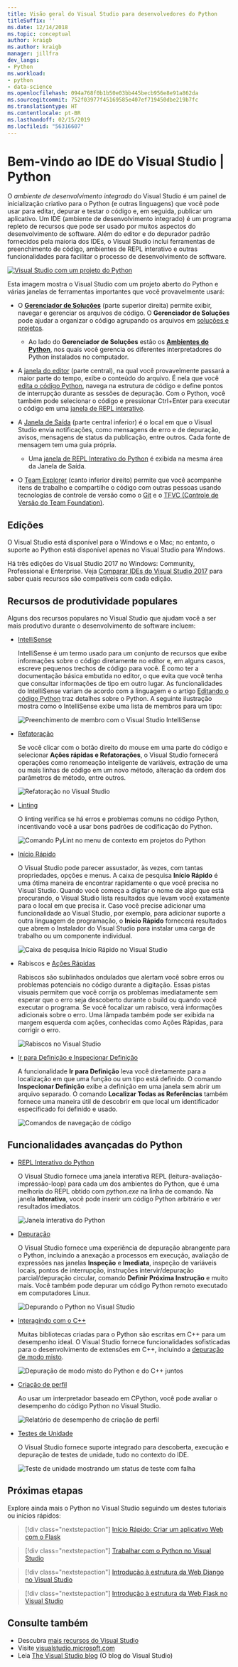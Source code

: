 ```yaml
---
title: Visão geral do Visual Studio para desenvolvedores do Python
titleSuffix: ''
ms.date: 12/14/2018
ms.topic: conceptual
author: kraigb
ms.author: kraigb
manager: jillfra
dev_langs:
- Python
ms.workload:
- python
- data-science
ms.openlocfilehash: 094a768f0b1b50e03bb445becb956e8e91a862da
ms.sourcegitcommit: 752f03977f45169585e407ef719450dbe219b7fc
ms.translationtype: HT
ms.contentlocale: pt-BR
ms.lasthandoff: 02/15/2019
ms.locfileid: "56316607"
---
```

# <a name="welcome-to-the-visual-studio-ide--python"></a>Bem-vindo ao IDE do Visual Studio | Python

O *ambiente de desenvolvimento integrado* do Visual Studio é um painel de inicialização criativo para o Python (e outras linguagens) que você pode usar para editar, depurar e testar o código e, em seguida, publicar um aplicativo. Um IDE (ambiente de desenvolvimento integrado) é um programa repleto de recursos que pode ser usado por muitos aspectos do desenvolvimento de software. Além do editor e do depurador padrão fornecidos pela maioria dos IDEs, o Visual Studio inclui ferramentas de preenchimento de código, ambientes de REPL interativo e outras funcionalidades para facilitar o processo de desenvolvimento de software.

[![Visual Studio com um projeto do Python](media/tour-ide-overview.png)](media/tour-ide-overview.png#lightbox)

Esta imagem mostra o Visual Studio com um projeto aberto do Python e várias janelas de ferramentas importantes que você provavelmente usará:

- O [**Gerenciador de Soluções**](../ide/solutions-and-projects-in-visual-studio.md) (parte superior direita) permite exibir, navegar e gerenciar os arquivos de código. O **Gerenciador de Soluções** pode ajudar a organizar o código agrupando os arquivos em [soluções e projetos](/visualstudio/get-started/tutorial-projects-solutions).
    - Ao lado do **Gerenciador de Soluções** estão os [**Ambientes do Python**](managing-python-environments-in-visual-studio.md), nos quais você gerencia os diferentes interpretadores do Python instalados no computador.

- A [janela do editor](../ide/writing-code-in-the-code-and-text-editor.md) (parte central), na qual você provavelmente passará a maior parte do tempo, exibe o conteúdo do arquivo. É nela que você [edita o código Python](editing-python-code-in-visual-studio.md), navega na estrutura de código e define pontos de interrupção durante as sessões de depuração. Com o Python, você também pode selecionar o código e pressionar Ctrl+Enter para executar o código em uma [janela de REPL interativo](python-interactive-repl-in-visual-studio.md).

- A [Janela de Saída](../ide/reference/output-window.md) (parte central inferior) é o local em que o Visual Studio envia notificações, como mensagens de erro e de depuração, avisos, mensagens de status da publicação, entre outros. Cada fonte de mensagem tem uma guia própria.
    - Uma [janela de REPL Interativo do Python](python-interactive-repl-in-visual-studio.md) é exibida na mesma área da Janela de Saída.

- O [Team Explorer](/azure/devops/user-guide/work-team-explorer?view=vsts) (canto inferior direito) permite que você acompanhe itens de trabalho e compartilhe o código com outras pessoas usando tecnologias de controle de versão como o [Git](https://git-scm.com/) e o [TFVC (Controle de Versão do Team Foundation)](/azure/devops/repos/tfvc/overview?view=vsts).

## <a name="editions"></a>Edições

O Visual Studio está disponível para o Windows e o Mac; no entanto, o suporte ao Python está disponível apenas no Visual Studio para Windows.

Há três edições do Visual Studio 2017 no Windows: Community, Professional e Enterprise. Veja [Comparar IDEs do Visual Studio 2017](https://visualstudio.microsoft.com/vs/compare/) para saber quais recursos são compatíveis com cada edição.

## <a name="popular-productivity-features"></a>Recursos de produtividade populares

Alguns dos recursos populares no Visual Studio que ajudam você a ser mais produtivo durante o desenvolvimento de software incluem:

- [IntelliSense](editing-python-code-in-visual-studio.md#intellisense)

   IntelliSense é um termo usado para um conjunto de recursos que exibe informações sobre o código diretamente no editor e, em alguns casos, escreve pequenos trechos de código para você. É como ter a documentação básica embutida no editor, o que evita que você tenha que consultar informações de tipo em outro lugar. As funcionalidades do IntelliSense variam de acordo com a linguagem e o artigo [Editando o código Python](editing-python-code-in-visual-studio.md#intellisense) traz detalhes sobre o Python. A seguinte ilustração mostra como o IntelliSense exibe uma lista de membros para um tipo:

   ![Preenchimento de membro com o Visual Studio IntelliSense](media/code-editing-completions-simple.png)

- [Refatoração](refactoring-python-code.md)

   Se você clicar com o botão direito do mouse em uma parte do código e selecionar **Ações rápidas e Refatorações**, o Visual Studio fornecerá operações como renomeação inteligente de variáveis, extração de uma ou mais linhas de código em um novo método, alteração da ordem dos parâmetros de método, entre outros.

   ![Refatoração no Visual Studio](media/tour-ide-refactor-extract-method.png)

- [Linting](refactoring-python-code.md)

   O linting verifica se há erros e problemas comuns no código Python, incentivando você a usar bons padrões de codificação do Python.

   ![Comando PyLint no menu de contexto em projetos do Python](media/code-pylint-command.png)

- [Início Rápido](../ide/reference/quick-launch-environment-options-dialog-box.md)

   O Visual Studio pode parecer assustador, às vezes, com tantas propriedades, opções e menus. A caixa de pesquisa **Início Rápido** é uma ótima maneira de encontrar rapidamente o que você precisa no Visual Studio. Quando você começa a digitar o nome de algo que está procurando, o Visual Studio lista resultados que levam você exatamente para o local em que precisa ir. Caso você precise adicionar uma funcionalidade ao Visual Studio, por exemplo, para adicionar suporte a outra linguagem de programação, o **Início Rápido** fornecerá resultados que abrem o Instalador do Visual Studio para instalar uma carga de trabalho ou um componente individual.

   ![Caixa de pesquisa Início Rápido no Visual Studio](media/tour-ide-quick-launch.png)

- Rabiscos e [Ações Rápidas](../ide/quick-actions.md)

   Rabiscos são sublinhados ondulados que alertam você sobre erros ou problemas potenciais no código durante a digitação. Essas pistas visuais permitem que você corrija os problemas imediatamente sem esperar que o erro seja descoberto durante o build ou quando você executar o programa. Se você focalizar um rabisco, verá informações adicionais sobre o erro. Uma lâmpada também pode ser exibida na margem esquerda com ações, conhecidas como Ações Rápidas, para corrigir o erro.

   ![Rabiscos no Visual Studio](media/tour-ide-squiggles.png)

- [Ir para Definição e Inspecionar Definição](../ide/go-to-and-peek-definition.md)

   A funcionalidade **Ir para Definição** leva você diretamente para a localização em que uma função ou um tipo está definido. O comando **Inspecionar Definição** exibe a definição em uma janela sem abrir um arquivo separado. O comando **Localizar Todas as Referências** também fornece uma maneira útil de descobrir em que local um identificador especificado foi definido e usado.

   ![Comandos de navegação de código](media/tour-ide-navigation-commands.png)

## <a name="powerful-features-for-python"></a>Funcionalidades avançadas do Python

- [REPL Interativo do Python](python-interactive-repl-in-visual-studio.md)

    O Visual Studio fornece uma janela interativa REPL (leitura-avaliação-impressão-loop) para cada um dos ambientes do Python, que é uma melhoria do REPL obtido com *python.exe* na linha de comando. Na janela **Interativa**, você pode inserir um código Python arbitrário e ver resultados imediatos.

    ![Janela interativa do Python](media/interactive-window.png)

- [Depuração](debugging-python-in-visual-studio.md)

    O Visual Studio fornece uma experiência de depuração abrangente para o Python, incluindo a anexação a processos em execução, avaliação de expressões nas janelas **Inspeção** e **Imediata**, inspeção de variáveis locais, pontos de interrupção, instruções intervir/depuração parcial/depuração circular, comando **Definir Próxima Instrução** e muito mais. Você também pode depurar um código Python remoto executado em computadores Linux.

    ![Depurando o Python no Visual Studio](media/remote-debugging-breakpoint-hit.png)

- [Interagindo com o C++](working-with-c-cpp-python-in-visual-studio.md)

    Muitas bibliotecas criadas para o Python são escritas em C++ para um desempenho ideal. O Visual Studio fornece funcionalidades sofisticadas para o desenvolvimento de extensões em C++, incluindo a [depuração de modo misto](debugging-mixed-mode-c-cpp-python-in-visual-studio.md).

    ![Depuração de modo misto do Python e do C++ juntos](media/mixed-mode-debugging.png)

- [Criação de perfil](profiling-python-code-in-visual-studio.md)

    Ao usar um interpretador baseado em CPython, você pode avaliar o desempenho do código Python no Visual Studio.

    ![Relatório de desempenho de criação de perfil](media/profiling-results.png)

- [Testes de Unidade](unit-testing-python-in-visual-studio.md)

    O Visual Studio fornece suporte integrado para descoberta, execução e depuração de testes de unidade, tudo no contexto do IDE.

    ![Teste de unidade mostrando um status de teste com falha](media/unit-test-A-fail.png)

## <a name="next-steps"></a>Próximas etapas

Explore ainda mais o Python no Visual Studio seguindo um destes tutoriais ou inícios rápidos:

> [!div class="nextstepaction"]
> [Início Rápido: Criar um aplicativo Web com o Flask](../ide/quickstart-python.md?toc=/visualstudio/python/toc.json&bc=/visualstudio/python/_breadcrumb/toc.json)

> [!div class="nextstepaction"]
> [Trabalhar com o Python no Visual Studio](tutorial-working-with-python-in-visual-studio-step-01-create-project.md)

> [!div class="nextstepaction"]
> [Introdução à estrutura da Web Django no Visual Studio](learn-django-in-visual-studio-step-01-project-and-solution.md)

> [!div class="nextstepaction"]
> [Introdução à estrutura da Web Flask no Visual Studio](learn-flask-visual-studio-step-01-project-solution.md)

## <a name="see-also"></a>Consulte também

- Descubra [mais recursos do Visual Studio](../ide/advanced-feature-overview.md)
- Visite [visualstudio.microsoft.com](https://visualstudio.microsoft.com/vs/)
- Leia [The Visual Studio blog](https://devblogs.microsoft.com/visualstudio/) (O blog do Visual Studio)